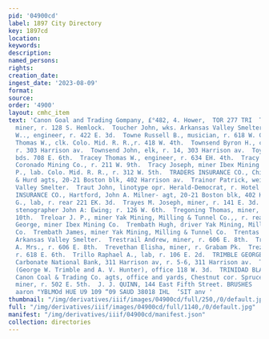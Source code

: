 ```yaml
---
pid: '04900cd'
label: 1897 City Directory
key: 1897cd
location: 
keywords: 
description: 
named_persons: 
rights: 
creation_date: 
ingest_date: '2023-08-09'
format: 
source: 
order: '4900'
layout: cmhc_item
text: 'Canon Goal and Trading Gompany, £°482, 4. Hower,  TOR 277 TRI  Torsell I. Albert,
  miner, r. 128 S. Hemlock.  Toucher John, wks. Arkansas Valley Smelter.  Towers John
  W.., engineer, r. 422 E. 3d.  Towne Russell B., musician, r. 618 W. Chestnut.  Townend
  Thomas W., clk. Colo. Mid. R. R.,r. 418 W. 4th.  Townsend Byron H., clk. J. W. Smith,
  r. 303 Harrison av.  Townsend John, elk, r. 14, 303 Harrison av.  Toy Albert, miner,
  bds. 708 E. 6th.  Tracey Thomas W., engineer, r. 634 EH. 4th.  Tracy Amasa, foreman
  Coronado Mining Co., r. 211 W. 9th.  Tracy Joseph, miner Ibex Mining Co.  Tracy
  P., lab. Colo. Mid. R. R., r. 312 W. 5th.  TRADERS INSURANCE CO., Chicago, Milner
  & Hurd agts, 20-21 Boston blk, 402 Harrison av.  Trainor Patrick, weigher Arkansas
  Valley Smelter.  Traut John, linotype opr. Herald-Democrat, r. Hotel Cot- tingham.  TRAVELERS
  INSURANCE CO., Hartford, John A. Milner- agt, 20-21 Boston blk, 402 Harrison av.  Traversone
  G., lab, r. rear 221 EK. 3d.  Trayes M. Joseph, miner, r. 141 E. 3d.  Trego Albert,
  stenographer John A: Ewing; r. 126 W. 6th.  Tregoning Thomas, miner, r. 507 ‘KE.
  10th.  Treloar J. P., miner Yak Mining, Milling & Tunnel Co.,, r. rear 428 E. 6th.  Trembath
  George, miner Ibex Mining Co.  Trembath Hugh, driver Yak Mining, Milling & Tunnel
  Co.  Trembath James, miner Yak Mining, Milling & Tunnel Co.  Trentas Samuel, wks.
  Arkansas Valley Smelter.  Trestrail Andrew, miner, r. 606 E. 8th.  Trestrail Mary
  A. Mrs., r. 606 E. 8th.  Trevethan Elisha, miner, r. Grabam Pk.  Trezise Ed, miner,
  r. 618 E. 6th.  Trillo Raphael A., lab, r. 106 E. 2d.  TRIMBLE GEORGE W., vice-pres’t
  Carbonate National Bank, 311 Harrison av, r. 5-6, 311 Harrison av.  TRIMBLE & HUNTER
  (George W. Trimble and A. V. Hunter), office 118 W. 3d.  TRINIDAD BLACKSMITH COAL,
  Canon Coal & Trading Co. agts, office and yards, Chestnut cor. Spruce.  Tripp William,
  miner, r. 502 E. 5th.  J. J. QUINN, 144 East Fifth Street. BRUSHES           onuay
  aaron "YBLMOd HUE U9 109 “09 SAUD 38018 IHL  ‘SIT anv '
thumbnail: "/img/derivatives/iiif/images/04900cd/full/250,/0/default.jpg"
full: "/img/derivatives/iiif/images/04900cd/full/1140,/0/default.jpg"
manifest: "/img/derivatives/iiif/04900cd/manifest.json"
collection: directories
---
```

